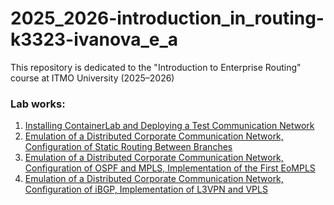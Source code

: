 # 2025_2026-introduction_in_routing-k3323-ivanova_e_a

This repository is dedicated to the "Introduction to Enterprise Routing" course at ITMO University (2025–2026)  

### Lab works:
  1. [Installing ContainerLab and Deploying a Test Communication Network](lab1/lab1_report.md)
  2. [Emulation of a Distributed Corporate Communication Network, Configuration of Static Routing Between Branches](lab2/lab2_report.md) 
  3. [Emulation of a Distributed Corporate Communication Network, Configuration of OSPF and MPLS, Implementation of the First EoMPLS](lab3/lab3_report.md)
  4. [Emulation of a Distributed Corporate Communication Network, Configuration of iBGP, Implementation of L3VPN and VPLS](lab4/lab4_report.md)
